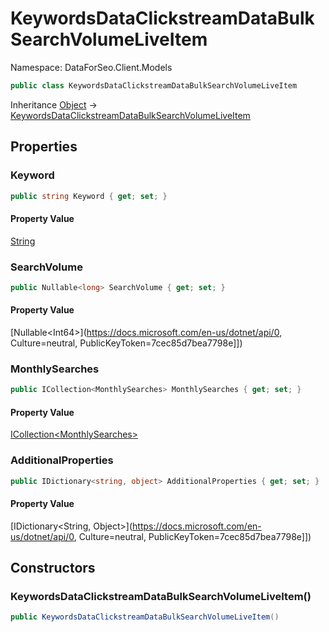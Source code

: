 # KeywordsDataClickstreamDataBulkSearchVolumeLiveItem

Namespace: DataForSeo.Client.Models

```csharp
public class KeywordsDataClickstreamDataBulkSearchVolumeLiveItem
```

Inheritance [Object](https://docs.microsoft.com/en-us/dotnet/api/Object) → [KeywordsDataClickstreamDataBulkSearchVolumeLiveItem](./KeywordsDataClickstreamDataBulkSearchVolumeLiveItem.md)

## Properties

### **Keyword**

```csharp
public string Keyword { get; set; }
```

#### Property Value

[String](https://docs.microsoft.com/en-us/dotnet/api/String)<br>

### **SearchVolume**

```csharp
public Nullable<long> SearchVolume { get; set; }
```

#### Property Value

[Nullable&lt;Int64&gt;](https://docs.microsoft.com/en-us/dotnet/api/0, Culture=neutral, PublicKeyToken=7cec85d7bea7798e]])<br>

### **MonthlySearches**

```csharp
public ICollection<MonthlySearches> MonthlySearches { get; set; }
```

#### Property Value

[ICollection&lt;MonthlySearches&gt;](./MonthlySearches.md)<br>

### **AdditionalProperties**

```csharp
public IDictionary<string, object> AdditionalProperties { get; set; }
```

#### Property Value

[IDictionary&lt;String, Object&gt;](https://docs.microsoft.com/en-us/dotnet/api/0, Culture=neutral, PublicKeyToken=7cec85d7bea7798e]])<br>

## Constructors

### **KeywordsDataClickstreamDataBulkSearchVolumeLiveItem()**

```csharp
public KeywordsDataClickstreamDataBulkSearchVolumeLiveItem()
```
